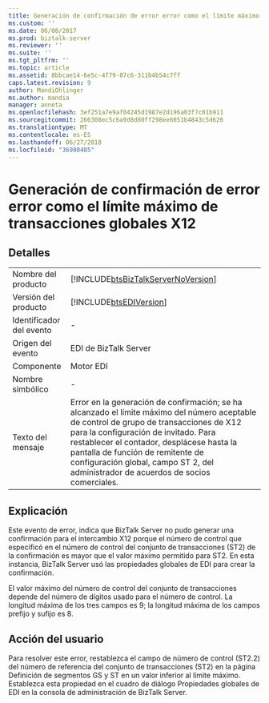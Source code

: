 ```yaml
---
title: Generación de confirmación de error error como el límite máximo de transacciones globales X12 | Microsoft Docs
ms.custom: ''
ms.date: 06/08/2017
ms.prod: biztalk-server
ms.reviewer: ''
ms.suite: ''
ms.tgt_pltfrm: ''
ms.topic: article
ms.assetid: 8bbcae14-6e5c-4f79-87c6-311b4b54c7ff
caps.latest.revision: 9
author: MandiOhlinger
ms.author: mandia
manager: anneta
ms.openlocfilehash: 3ef251a7e9af04245d1987e2d196a03f7c01b911
ms.sourcegitcommit: 266308ec5c6a9d8d80ff298ee6051b4843c5d626
ms.translationtype: MT
ms.contentlocale: es-ES
ms.lasthandoff: 06/27/2018
ms.locfileid: "36980485"
---
```

# <a name="error-ack-generation-has-failed-as-maximum-limit-of-x12-transaction-global"></a>Generación de confirmación de error error como el límite máximo de transacciones globales X12
## <a name="details"></a>Detalles  
  
|                 |                                                                                                                                                                                                                                                     |
|-----------------|-----------------------------------------------------------------------------------------------------------------------------------------------------------------------------------------------------------------------------------------------------|
|  Nombre del producto   |                                                                                 [!INCLUDE[btsBizTalkServerNoVersion](../includes/btsbiztalkservernoversion-md.md)]                                                                                  |
| Versión del producto |                                                                                             [!INCLUDE[btsEDIVersion](../includes/btsediversion-md.md)]                                                                                              |
|    Identificador del evento     |                                                                                                                          -                                                                                                                          |
|  Origen del evento   |                                                                                                                 EDI de BizTalk Server                                                                                                                  |
|    Componente    |                                                                                                                     Motor EDI                                                                                                                      |
|  Nombre simbólico  |                                                                                                                          -                                                                                                                          |
|  Texto del mensaje   | Error en la generación de confirmación; se ha alcanzado el límite máximo del número aceptable de control de grupo de transacciones de X12 para la configuración de invitado. Para restablecer el contador, desplácese hasta la pantalla de función de remitente de configuración global, campo ST 2, del administrador de acuerdos de socios comerciales. |
  
## <a name="explanation"></a>Explicación  
 Este evento de error,  indica que BizTalk Server no pudo generar una confirmación para el intercambio X12 porque el número de control que especificó en el número de control del conjunto de transacciones (ST2) de la confirmación es mayor que el valor máximo permitido para ST2. En esta instancia, BizTalk Server usó las propiedades globales de EDI para crear la confirmación.  
  
 El valor máximo del número de control del conjunto de transacciones depende del número de dígitos usado para el número de control. La longitud máxima de los tres campos es 9; la longitud máxima de los campos prefijo y sufijo es 8.  
  
## <a name="user-action"></a>Acción del usuario  
 Para resolver este error, restablezca el campo de número de control (ST2.2) del número de referencia del conjunto de transacciones (ST2) en la página Definición de segmentos GS y ST en un valor inferior al límite máximo. Establezca esta propiedad en el cuadro de diálogo Propiedades globales de EDI en la consola de administración de BizTalk Server.